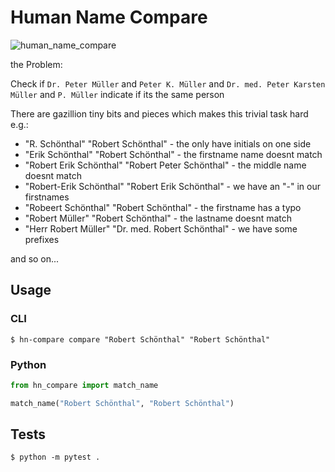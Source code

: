 # Human Name Compare

![human_name_compare](https://github.com/digitalkaoz/py_human_name_compare/workflows/human_name_compare/badge.svg)

the Problem:

Check if `Dr. Peter Müller` and `Peter K. Müller` and `Dr. med. Peter Karsten Müller` and `P. Müller` indicate if its the same person

There are gazillion tiny bits and pieces which makes this trivial task hard e.g.:

* "R. Schönthal" "Robert Schönthal" - the only have initials on one side
* "Erik Schönthal" "Robert Schönthal" - the firstname name doesnt match
* "Robert Erik Schönthal" "Robert Peter Schönthal" - the middle name doesnt match 
* "Robert-Erik Schönthal" "Robert Erik Schönthal" - we have an "-" in our firstnames
* "Robeert Schönthal" "Robert Schönthal" - the firstname has a typo
* "Robert Müller" "Robert Schönthal" - the lastname doesnt match
* "Herr Robert Müller" "Dr. med. Robert Schönthal" - we have some prefixes

and so on...

## Usage

### CLI

```shell script
$ hn-compare compare "Robert Schönthal" "Robert Schönthal"
```

### Python

```python
from hn_compare import match_name

match_name("Robert Schönthal", "Robert Schönthal")
```

## Tests

````shell script
$ python -m pytest .
````